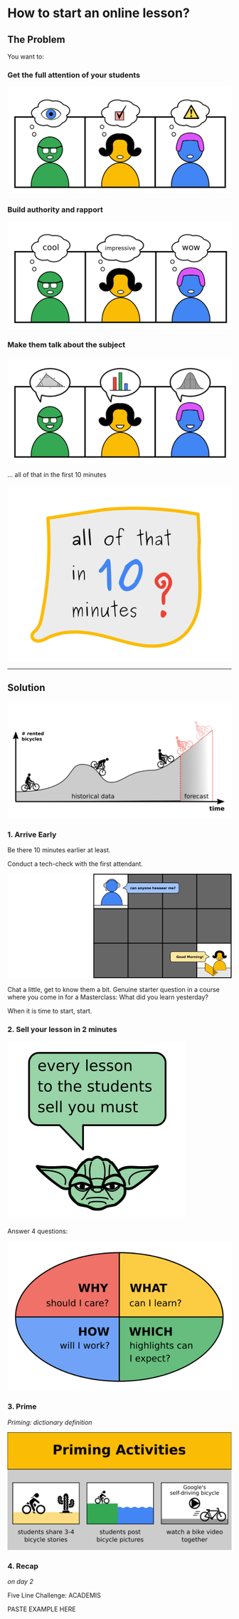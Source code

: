 
# How to start an online lesson?

## The Problem

You want to:

### Get the full attention of your students

![attentive students](images/warmup_activate.png)

### Build authority and rapport

![impressed students](images/warmup_rapport.png)

### Make them talk about the subject

![talkative students](images/warmup_talk.png)

... all of that in the first 10 minutes

![all of that in 10 minutes](images/all_in_ten_minutes.png)

----

## Solution

![bike driving along a time series](images/bike_time_series.png)

### 1. Arrive Early

Be there 10 minutes earlier at least.

Conduct a tech-check with the first attendant.

![soundcheck](images/soundcheck.png)

Chat a little, get to know them a bit. 
Genuine starter question in a course where you come in for a Masterclass: What did you learn yesterday?

When it is time to start, start.

### 2. Sell your lesson in 2 minutes

![Yoda sells a lesson](images/yoda_sells_lesson.png)

Answer 4 questions:

![4Mat - questions to sell your lesson](images/4mat.png)

### 3. Prime

*Priming: dictionary definition*

![priming activities](images/priming.png)

### 4. Recap

*on day 2*

Five Line Challenge: ACADEMIS

PASTE EXAMPLE HERE
